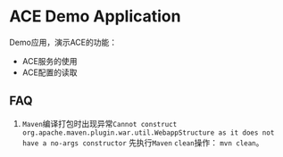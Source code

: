 ACE Demo Application
===================================

Demo应用，演示ACE的功能：

- ACE服务的使用
- ACE配置的读取


FAQ
----------------------------

1. `Maven`编译打包时出现异常`Cannot construct org.apache.maven.plugin.war.util.WebappStructure as it does not have a no-args constructor`
先执行`Maven` `clean`操作： `mvn clean`。
